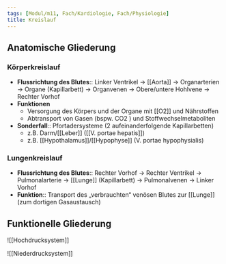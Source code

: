 ```yaml
---
tags: [Modul/m11, Fach/Kardiologie, Fach/Physiologie]
title: Kreislauf
---
```

## Anatomische Gliederung
### Körperkreislauf
- **Flussrichtung des Blutes**:: Linker Ventrikel → [[Aorta]] → Organarterien → Organe (Kapillarbett) → Organvenen → Obere/untere Hohlvene → Rechter Vorhof
- **Funktionen**
	- Versorgung des Körpers und der Organe mit [[O2]] und Nährstoffen
	- Abtransport von Gasen (bspw. CO2 ) und Stoffwechselmetaboliten
- **Sonderfall**:: Pfortadersysteme (2 aufeinanderfolgende Kapillarbetten)
	- z.B. Darm/[[Leber]] ([[V. portae hepatis]]) 
	- z.B. [[Hypothalamus]]/[[Hypophyse]] (V. portae hypophysialis) 
### Lungenkreislauf
- **Flussrichtung des Blutes**:: Rechter Vorhof → Rechter Ventrikel → Pulmonalarterie → [[Lunge]] (Kapillarbett) → Pulmonalvenen → Linker Vorhof
- **Funktion**:: Transport des „verbrauchten“ venösen Blutes zur [[Lunge]] (zum dortigen Gasaustausch)
## Funktionelle Gliederung
![[Hochdrucksystem]]

![[Niederdrucksystem]]

